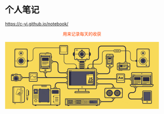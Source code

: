 # 个人笔记

https://c-yi.github.io/notebook/

<div style="color:orangered;text-align: center;width:100%;"> 用来记录每天的收获 </div>
<br>

<img src='https://github.com/c-yi/notebook/blob/master/docs/.vuepress/public/image/js.gif' />
